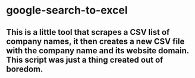 # google-search-to-excel

## This is a little tool that scrapes a CSV list of company names, it then creates a new CSV file with the company name and its website domain. This script was just a thing created out of boredom.
